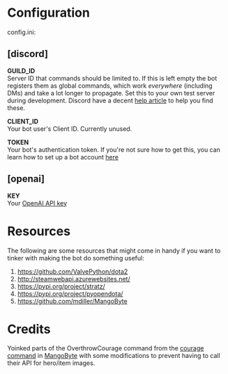 # Configuration

config.ini:

## [discord]  

**GUILD_ID**  
Server ID that commands should be limited to. If this is left empty the bot registers them as global commands, which work _everywhere_ (including DMs) and take a lot longer to propagate. Set this to your own test server during development. 
Discord have a decent [help article](https://support.discord.com/hc/en-us/articles/206346498-Where-can-I-find-my-User-Server-Message-ID-) to help you find these.

**CLIENT_ID**  
Your bot user's Client ID. Currently unused.

**TOKEN**  
Your bot's authentication token. If you're not sure how to get this, you can learn how to set up a bot account [here](https://discord.com/developers/docs/getting-started#creating-an-app)

## [openai]
**KEY**  
Your [OpenAI API key](https://platform.openai.com/account/api-keys)

# Resources

The following are some resources that might come in handy if you want to tinker with making the bot do something useful:

1. https://github.com/ValvePython/dota2 
2. http://steamwebapi.azurewebsites.net/
3. https://pypi.org/project/stratz/
4. https://pypi.org/project/pyopendota/
5. https://github.com/mdiller/MangoByte

# Credits

Yoinked parts of the OverthrowCourage command from the [courage command](https://github.com/mdiller/MangoByte/blob/master/cogs/dotabase.py#L1307) in [MangoByte](https://github.com/mdiller/MangoByte) with some modifications to prevent having to call their API for hero/item images.